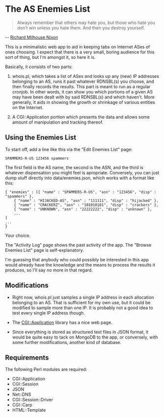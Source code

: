 # The AS Enemies List

> Always remember that others may hate you, but those who hate you don't win unless you hate them. And then you destroy yourself.

-- [Richard Milhouse Nixon](http://www.youtube.com/watch?v=1Ff1jxlVPEQ)

This is a minimalistic web app to aid in keeping tabs on Internet ASes of ones
choosing.  I expect that there is a very small, boring audience for this sort
of thing, but I'm amongst it, so here it is. 

Basically, it consists of two parts: 

1. whois.pl, which takes a list of ASes and looks up any (new) IP addresses
belonging to an AS, runs it past whatever RDNSBL(s) you choose, and then
finally records the results.  This part is meant to run as a regular cronjob.
In other words, it can show you which portions of a given AS may have been
dealt with by said RDNSBL(s) and which haven't. More generally, it aids in
showing the growth or shrinkage of various entities on the Internet.

2. A CGI::Application portion which presents the data and allows some amount
of manipulation and tracking thereof.

## Using the Enemies List

To start off, add a line like this via the "Edit Enemies List" page:

    SPAMMERS-R-US 123456 spammers

The first field is the AS name, the second is the ASN, and the third is whatever
dispensation you might feel is apropriate.  Conversely, you can just dump stuff
directly into data/enemies.json, which works with a format like this:

    { "enemies" : [{ "name" : "SPAMMERS-R-US", "asn" : "123456", "disp" : "spammers" },
        { "name" : "HIJACKED-AS", "asn" : "111111", "disp" : "hijacked" },
        { "name" : "CRACKERZ", "asn" : "101010101", "disp" : "crackers" },
        { "name" : "UNKNOWN", "asn" : "22222222", "disp" : "unknown" }, 
        ... 
    ] 
    ...  
    }

Your choice. 

The "Activity Log" page shows the past activity of the app.  The "Browse
Enemies List" page is self-explanatory.

I'm guessing that anybody who could possibly be interested in this app would
already have the knowledge and the means to process the results it produces, so
I'll say no more in that regard.

## Modifications

- Right now, whois.pl just samples a single IP address in each allocation
 belonging to an AS.  That is sufficient for my own use, but it could be
modified to sample more than one IP.  It is probably not a good idea to test
every single IP address though.

- The [CGI::Application](http://cgi-app.org/) library has a nice web page.  

- Since everything is stored as structured text files in JSON format, it would be
quite easy to tack on MongoDB to the app, or conversely, with some further
modifications, another kind of database.

## Requirements

The following Perl modules are required:

- CGI::Application
- CGI::Session
- JSON
- Net::DNS
- CGI::Session::Driver
- CGI::Carp 
- HTML::Template
